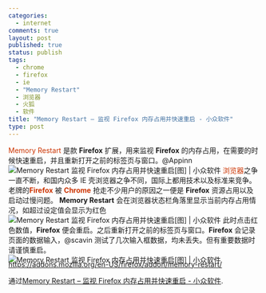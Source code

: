 ```yaml
--- 
categories: 
  - internet
comments: true
layout: post
published: true
status: publish
tags: 
  - chrome
  - firefox
  - ie
  - "Memory Restart"
  - 浏览器
  - 火狐
  - 软件
title: "Memory Restart – 监视 Firefox 内存占用并快速重启 - 小众软件"
type: post
---
```

 
<span style="color: #cc3300;">Memory Restart</span> 是款 <strong>Firefox</strong> 扩展，用来监视 <strong>Firefox</strong> 的内存占用，在需要的时候快速重启，并且重新打开之前的标签页与窗口。@Appinn
<img class="aligncenter" style="border: 0px none initial;" title="Memory Restart   监视 Firefox 内存占用并快速重启[图] | 小众软件" src="http://img1.appinn.com/2011/01/20110120-00272112.png" alt="Memory Restart   监视 Firefox 内存占用并快速重启[图] | 小众软件">
<span style="color: #cc3300;">浏览器</span>之争一直不断，和国内众多 IE 壳浏览器之争不同，国际上都用技术以及标准来竞争。老牌的<strong><span style="color: #cc3300;">Firefox</span></strong> 被 <strong><span style="color: #cc3300;">Chrome</span></strong> 抢走不少用户的原因之一便是 <strong>Firefox</strong> 资源占用以及启动过慢问题。
<strong>Memory Restart</strong> 会在浏览器状态栏角落里显示当前内存占用情况，如超过设定值会显示为红色
<img class="aligncenter" style="border: 0px none initial;" title="Memory Restart   监视 Firefox 内存占用并快速重启[图] | 小众软件" src="http://img1.appinn.com/2011/01/20110120-0025096.png" alt="Memory Restart   监视 Firefox 内存占用并快速重启[图] | 小众软件">
此时点击红色数值，<strong>Firefox</strong> 便会重启。之后重新打开之前的标签页与窗口。<strong>Firefox</strong> 会记录页面的数据输入，@scavin 测试了几次输入框数据，均未丢失。但有重要数据时请谨慎重启。
<img class="imgdown" style="margin-top: 0px; margin-right: 5px; margin-bottom: -9px; margin-left: 0px; padding: 0px; border: 0px none initial;" title="点击右侧的链接下载本软件" src="http://www.appinn.com/wp-content/down.gif" alt="Memory Restart   监视 Firefox 内存占用并快速重启[图] | 小众软件"><a style="text-decoration: none; color: #cc3300;" href="https://addons.mozilla.org/en-US/firefox/addon/memory-restart/">https://addons.mozilla.org/en-US/firefox/addon/memory-restart/</a>


通过<a href="http://www.appinn.com/memory-restart/">Memory Restart – 监视 Firefox 内存占用并快速重启 - 小众软件</a>.
